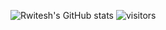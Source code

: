 ![Rwitesh's GitHub stats](https://github-readme-stats.vercel.app/api?username=rwiteshbera&theme=highcontrast&show_icons=true)
![visitors](https://visitor-badge.laobi.icu/badge?page_id=rwiteshbera.rwiteshbera)
